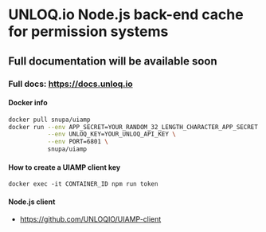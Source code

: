 # UNLOQ.io Node.js back-end cache for permission systems
## Full documentation will be available soon

### Full docs: https://docs.unloq.io

#### Docker info
```bash
docker pull snupa/uiamp
docker run --env APP_SECRET=YOUR_RANDOM_32_LENGTH_CHARACTER_APP_SECRET \
           --env UNLOQ_KEY=YOUR_UNLOQ_API_KEY \
           --env PORT=6801 \
           snupa/uiamp
```

#### How to create a UIAMP client key
```
docker exec -it CONTAINER_ID npm run token
```

#### Node.js client
- https://github.com/UNLOQIO/UIAMP-client
